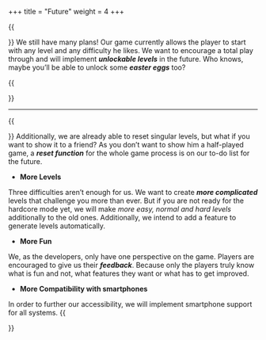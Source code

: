 +++
title = "Future"
weight = 4
+++

{{<section title="So, what's next?">}}
We still have many plans! Our game currently allows the player to start with any level and any difficulty he likes. We want to encourage a total play through and will implement **_unlockable levels_** in the future. Who knows, maybe you’ll be able to unlock some **_easter eggs_** too?

{{</section>}}
***
{{<section title="More Features">}}
Additionally, we are already able to reset singular levels, but what if you want to show it to a friend? As you don’t want to show him a half-played game, a **_reset function_** for the whole game process is on our to-do list for the future.

- **More Levels**

Three difficulties aren’t enough for us. We want to create **_more complicated_** levels that challenge you more than ever. But if you are not ready for the hardcore mode yet, we will make *more easy, normal and hard levels* additionally to the old ones.
Additionally, we intend to add a feature to generate levels automatically. 

- **More Fun**

We, as the developers, only have one perspective on the game. Players are encouraged to give us their **_feedback_**. Because only the players truly know what is fun and not, what features they want or what has to get improved.

- **More Compatibility with smartphones**

In order to further our accessibility, we will implement smartphone support for all systems.
{{</section>}}
